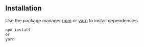 ## Installation

Use the package manager [npm](https://www.npmjs.com) or [yarn](https://yarnpkg.com) to install dependencies.

```bash
npm install
or
yarn
```
